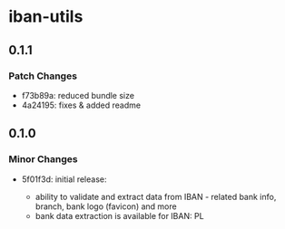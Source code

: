 # iban-utils

## 0.1.1

### Patch Changes

- f73b89a: reduced bundle size
- 4a24195: fixes & added readme

## 0.1.0

### Minor Changes

- 5f01f3d: initial release:

  - ability to validate and extract data from IBAN - related bank info, branch, bank logo (favicon) and more
  - bank data extraction is available for IBAN: PL
